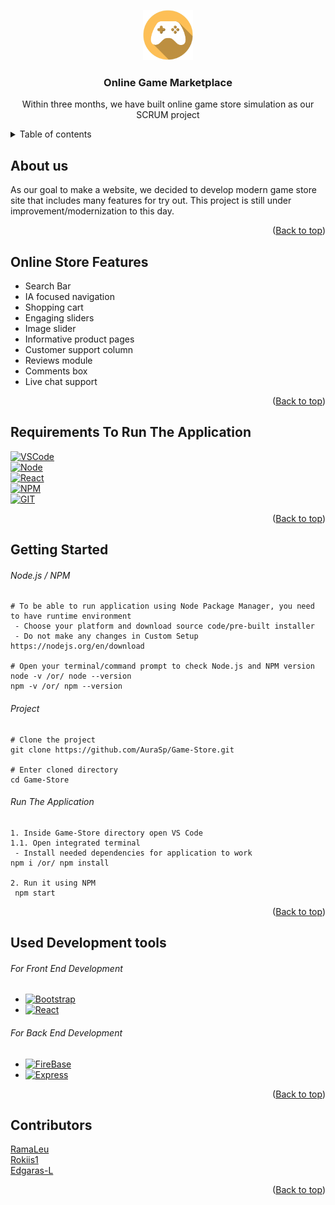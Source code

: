 <a name="readme-top"></a>
<div align="center">
    <img src="public/LOGO.png" alt="Logo" width="80" height="80">

  <h3 align="center">Online Game Marketplace</h3>

  <p align="center">
    Within three months, we have built online game store simulation as our SCRUM project
  </p>
</div>

<details>
<summary>Table of contents</summary>
  
<ul>
    <li>
      <a href="#about-us">About</a>
    </li>
    <li>
      <a href="#online-store-features">Features</a>
    </li>
    <li>
      <a href="#requirements-to-run-the-application">Requirements</a>
    </li>
    <li>
      <a href="#getting-started">Getting Started</a>
      <ul>
        <li><a href="#nodejs--npm">Getting Node.js/NPM</a> (***skip this, if Node.js and npm is installed***)</li>
        <li><a href="#project">Project Cloning</a></li>
        <li><a href="#run-the-application">Running Application</a></li>
      </ul>
    </li>
    <li><a href="#used-development-tools">Included Development Tools</a></li>
    <li><a href="#contributors">Contributors</a></li>
  </ul>
  
</details>

## About us
As our goal to make a website, we decided to develop modern game store site that includes many features for try out. This project is still under 
improvement/modernization to this day.
<p align="right">(<a href="#readme-top">Back to top</a>)</p>


## Online Store Features
- Search Bar
- IA focused navigation
- Shopping cart
- Engaging sliders
- Image slider
- Informative product pages
- Customer support column
- Reviews module
- Comments box
- Live chat support
<p align="right">(<a href="#readme-top">Back to top</a>)</p>

## Requirements To Run The Application
[![VSCode][VS CODE]][VSCode-url]\
[![Node][Node.js]][Node-url]\
[![React][React.js]][React-url]\
[![NPM][NPM]][NPM-url]\
[![GIT][GIT]][GIT-url]

<p align="right">(<a href="#readme-top">Back to top</a>)</p>


## Getting Started
###### *Node.js / NPM*
```
# To be able to run application using Node Package Manager, you need to have runtime environment
 - Choose your platform and download source code/pre-built installer
 - Do not make any changes in Custom Setup
https://nodejs.org/en/download

# Open your terminal/command prompt to check Node.js and NPM version
node -v /or/ node --version
npm -v /or/ npm --version
```
###### *Project*
```
# Clone the project
git clone https://github.com/AuraSp/Game-Store.git

# Enter cloned directory
cd Game-Store
```
###### *Run The Application*
```
1. Inside Game-Store directory open VS Code
1.1. Open integrated terminal
 - Install needed dependencies for application to work
npm i /or/ npm install

2. Run it using NPM
 npm start
```
<p align="right">(<a href="#readme-top">Back to top</a>)</p>


## Used Development tools
###### For Front End Development
- [![Bootstrap][Bootstrap.com]][Bootstrap-url]
- [![React][React.js]][React-url]
###### For Back End Development
- [![FireBase][FireBase]][FireBase-url]
- [![Express][Express.js]][Express-url]
<p align="right">(<a href="#readme-top">Back to top</a>)</p>


 ## Contributors
 [RamaLeu](https://github.com/RamaLeu)\
 [Rokiis1](https://github.com/Rokiis1)\
 [Edgaras-L](https://github.com/Edgaras-L)
 <p align="right">(<a href="#readme-top">Back to top</a>)</p>

 [NPM]: https://img.shields.io/badge/Npm-fff?style=for-the-badge&logo=npm
 [NPM-url]: https://www.npmjs.com/
 [GIT]: https://img.shields.io/badge/Git-%23F05033?style=for-the-badge&logo=git&logoColor=white
 [GIT-url]: https://git-scm.com/
 [Express.js]: https://img.shields.io/badge/Express-b8860b?style=for-the-badge&logo=express&logoColor=000
 [Express-url]: https://expressjs.com/
 [FireBase]: https://img.shields.io/badge/Firebase-007ACC?style=for-the-badge&logo=firebase&logoColor=yellow
 [FireBase-url]: https://firebase.google.com/
 [React.js]: https://img.shields.io/badge/React-20232A?style=for-the-badge&logo=react&logoColor=61DAFB
 [React-url]: https://reactjs.org/
 [VS CODE]: https://img.shields.io/badge/Visual%20Studio%20Code-007ACC?&style=for-the-badge&logo=visual-studio-code&logoColor=61DAFB
 [VSCode-url]: https://code.visualstudio.com/
 [Node.js]: https://img.shields.io/badge/Node.js-6DA55F?&style=for-the-badge&logo=node.js&logoColor=#689f63
 [Node-url]: https://nodejs.org/en/
 [Bootstrap.com]: https://img.shields.io/badge/Bootstrap-563D7C?style=for-the-badge&logo=bootstrap&logoColor=white
 [Bootstrap-url]: https://getbootstrap.com/
